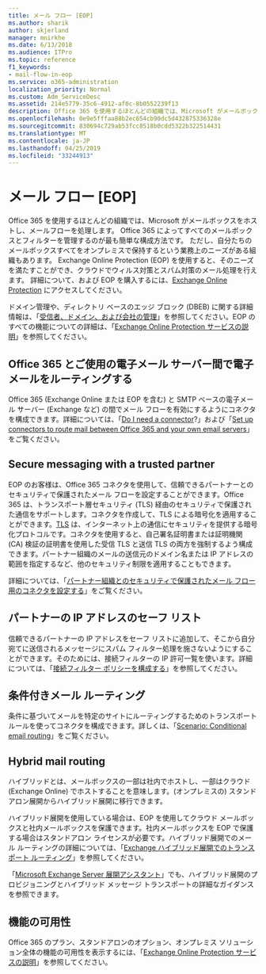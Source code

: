 ```yaml
---
title: メール フロー [EOP]
ms.author: sharik
author: skjerland
manager: mnirkhe
ms.date: 6/13/2018
ms.audience: ITPro
ms.topic: reference
f1_keywords:
- mail-flow-in-eop
ms.service: o365-administration
localization_priority: Normal
ms.custom: Adm_ServiceDesc
ms.assetid: 214e5779-35c6-4912-af0c-8b0552239f13
description: Office 365 を使用するほとんどの組織では、Microsoft がメールボックスをホストし、メールフローを処理します。 Office 365 によってすべてのメールボックスとフィルターを管理するのが最も簡単な構成方法です。 ただし、自分たちのメールボックスすべてをオンプレミスで保持するという業務上のニーズがある組織もあります。 Exchange Online Protection (EOP) を使用すると、そのニーズを満たすことができ、クラウドでウィルス対策とスパム対策のメール処理を行えます。 詳細について、および EOP を購入するには、Exchange Online Protection にアクセスしてください。
ms.openlocfilehash: 0e9e5fffaa88b2ec654cb90dc5d432875336328e
ms.sourcegitcommit: 830694c729ab53fcc8518b0cdd5322b322514431
ms.translationtype: MT
ms.contentlocale: ja-JP
ms.lasthandoff: 04/25/2019
ms.locfileid: "33244913"
---
```

# <a name="mail-floweop"></a>メール フロー [EOP]

Office 365 を使用するほとんどの組織では、Microsoft がメールボックスをホストし、メールフローを処理します。 Office 365 によってすべてのメールボックスとフィルターを管理するのが最も簡単な構成方法です。 ただし、自分たちのメールボックスすべてをオンプレミスで保持するという業務上のニーズがある組織もあります。 Exchange Online Protection (EOP) を使用すると、そのニーズを満たすことができ、クラウドでウィルス対策とスパム対策のメール処理を行えます。 詳細について、および EOP を購入するには、[Exchange Online Protection](https://products.office.com/en-us/exchange/exchange-email-security-spam-protection) にアクセスしてください。
  
ドメイン管理や、ディレクトリ ベースのエッジ ブロック (DBEB) に関する詳細情報は、「[受信者、ドメイン、および会社の管理](recipient-domain-and-company-management.md)」を参照してください。EOP のすべての機能についての詳細は、「[Exchange Online Protection サービスの説明](exchange-online-protection-service-description.md)」を参照してください。
  
## <a name="routing-email-between-office-365-and-your-own-email-servers"></a>Office 365 とご使用の電子メール サーバー間で電子メールをルーティングする
<a name="BKMK_outboundmailrouting"> </a>

Office 365 (Exchange Online または EOP を含む) と SMTP ベースの電子メール サーバー (Exchange など) の間でメール フローを有効にするようにコネクタを構成できます。詳細については、「[Do I need a connector](http://technet.microsoft.com/library/16731ae9-c909-49dd-bffc-a46e6151fc29.aspx)?」および「[Set up connectors to route mail between Office 365 and your own email servers](http://technet.microsoft.com/library/2e93fd60-a5ef-4e64-8e62-2b862b2d1033.aspx)」をご覧ください。
  
## <a name="secure-messaging-with-a-trusted-partner"></a>Secure messaging with a trusted partner
<a name="BKMK_securemessagingwithatrustedpartner"> </a>

EOP のお客様は、Office 365 コネクタを使用して、信頼できるパートナーとのセキュリティで保護されたメール フローを設定することができます。Office 365 は、トランスポート層セキュリティ (TLS) 経由のセキュリティで保護された通信をサポートします。コネクタを作成して、TLS による暗号化を適用することができます。[TLS](https://technet.microsoft.com/en-us/library/mt163898.aspx) は、インターネット上の通信にセキュリティを提供する暗号化プロトコルです。コネクタを使用すると、自己署名証明書または証明機関 (CA) 検証の証明書を使用した受信 TLS と送信 TLS の両方を強制するよう構成できます。パートナー組織のメールの送信元のドメイン名または IP アドレスの範囲を指定するなど、他のセキュリティ制限を適用することもできます。 
  
詳細については、「[パートナー組織とのセキュリティで保護されたメール フロー用のコネクタを設定する](https://technet.microsoft.com/en-us/library/dn751021%28v=exchg.150%29.aspx)」をご覧ください。
  
## <a name="safe-listing-a-partners-ip-address"></a>パートナーの IP アドレスのセーフ リスト
<a name="BKMK_safelistingapartnersipaddress"> </a>

信頼できるパートナーの IP アドレスをセーフ リストに追加して、そこから自分宛てに送信されるメッセージにスパム フィルター処理を施さないようにすることができます。そのためには、接続フィルターの IP 許可一覧を使います。詳細については、「[接続フィルター ポリシーを構成する](https://go.microsoft.com/fwlink/p/?LinkID=287108)」を参照してください。
  
## <a name="conditional-mail-routing"></a>条件付きメール ルーティング
<a name="BKMK_conditionalmailrouting"> </a>

条件に基づいてメールを特定のサイトにルーティングするためのトランスポート ルールを使ってコネクタを構成できます。詳しくは、「[Scenario: Conditional email routing](http://technet.microsoft.com/library/82d105e2-e955-4e03-99c3-3314a5d21a4c.aspx)」をご覧ください。
  
## <a name="hybrid-mail-routing"></a>Hybrid mail routing
<a name="BKMK_hybridmailrouting"> </a>

ハイブリッドとは、メールボックスの一部は社内でホストし、一部はクラウド (Exchange Online) でホストすることを意味します。(オンプレミスの) スタンドアロン展開からハイブリッド展開に移行できます。
  
ハイブリッド展開を使用している場合は、EOP を使用してクラウド メールボックスと社内メールボックスを保護できます。社内メールボックスを EOP で保護する場合はスタンドアロン ライセンスが必要です。ハイブリッド展開でのメール ルーティングの詳細については、「[Exchange ハイブリッド展開でのトランスポート ルーティング](https://go.microsoft.com/fwlink/p/?LinkId=271757)」を参照してください。
  
「[Microsoft Exchange Server 展開アシスタント](https://go.microsoft.com/fwlink/p/?LinkId=287036)」でも、ハイブリッド展開のプロビジョニングとハイブリッド メッセージ トランスポートの詳細なガイダンスを参照できます。 
  
## <a name="feature-availability"></a>機能の可用性
<a name="BKMK_hybridmailrouting"> </a>

Office 365 のプラン、スタンドアロンのオプション、オンプレミス ソリューション全体の機能の可用性を表示するには、「[Exchange Online Protection サービスの説明](exchange-online-protection-service-description.md)」を参照してください。
  

